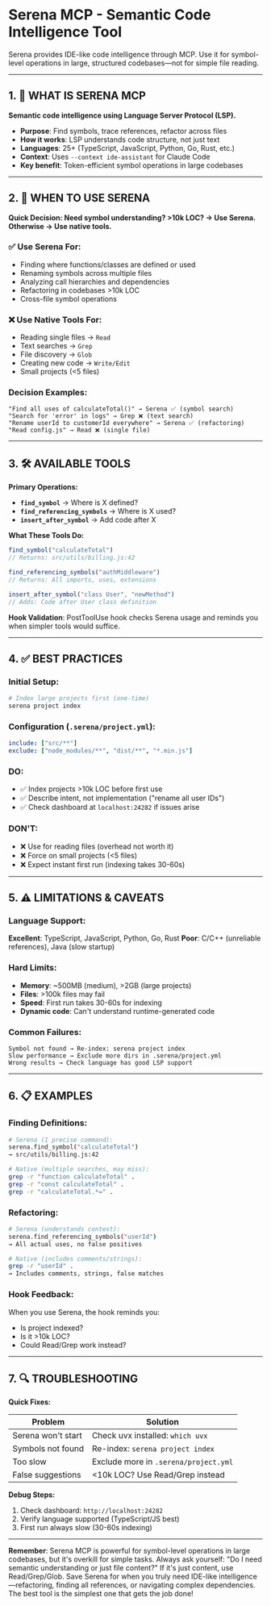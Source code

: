 # Serena MCP - Semantic Code Intelligence Tool

Serena provides IDE-like code intelligence through MCP. Use it for symbol-level operations in large, structured codebases—not for simple file reading.

---

## 1. 🎯 WHAT IS SERENA MCP

**Semantic code intelligence using Language Server Protocol (LSP).**

- **Purpose**: Find symbols, trace references, refactor across files
- **How it works**: LSP understands code structure, not just text
- **Languages**: 25+ (TypeScript, JavaScript, Python, Go, Rust, etc.)
- **Context**: Uses `--context ide-assistant` for Claude Code
- **Key benefit**: Token-efficient symbol operations in large codebases

---

## 2. 🧭 WHEN TO USE SERENA

**Quick Decision: Need symbol understanding? >10k LOC? → Use Serena. Otherwise → Use native tools.**

### ✅ Use Serena For:
- Finding where functions/classes are defined or used
- Renaming symbols across multiple files
- Analyzing call hierarchies and dependencies
- Refactoring in codebases >10k LOC
- Cross-file symbol operations

### ❌ Use Native Tools For:
- Reading single files → `Read`
- Text searches → `Grep`
- File discovery → `Glob`
- Creating new code → `Write/Edit`
- Small projects (<5 files)

### Decision Examples:
```
"Find all uses of calculateTotal()" → Serena ✅ (symbol search)
"Search for 'error' in logs" → Grep ❌ (text search)
"Rename userId to customerId everywhere" → Serena ✅ (refactoring)
"Read config.js" → Read ❌ (single file)
```

---

## 3. 🛠️ AVAILABLE TOOLS

**Primary Operations:**

- **`find_symbol`** → Where is X defined?
- **`find_referencing_symbols`** → Where is X used?
- **`insert_after_symbol`** → Add code after X

**What These Tools Do:**
```javascript
find_symbol("calculateTotal")
// Returns: src/utils/billing.js:42

find_referencing_symbols("authMiddleware")
// Returns: All imports, uses, extensions

insert_after_symbol("class User", "newMethod")
// Adds: Code after User class definition
```

**Hook Validation**: PostToolUse hook checks Serena usage and reminds you when simpler tools would suffice.

---

## 4. ✅ BEST PRACTICES

### Initial Setup:
```bash
# Index large projects first (one-time)
serena project index
```

### Configuration (`.serena/project.yml`):
```yaml
include: ["src/**"]
exclude: ["node_modules/**", "dist/**", "*.min.js"]
```

### DO:
- ✅ Index projects >10k LOC before first use
- ✅ Describe intent, not implementation ("rename all user IDs")
- ✅ Check dashboard at `localhost:24282` if issues arise

### DON'T:
- ❌ Use for reading files (overhead not worth it)
- ❌ Force on small projects (<5 files)
- ❌ Expect instant first run (indexing takes 30-60s)

---

## 5. ⚠️ LIMITATIONS & CAVEATS

### Language Support:
**Excellent**: TypeScript, JavaScript, Python, Go, Rust
**Poor**: C/C++ (unreliable references), Java (slow startup)

### Hard Limits:
- **Memory**: ~500MB (medium), >2GB (large projects)
- **Files**: >100k files may fail
- **Speed**: First run takes 30-60s for indexing
- **Dynamic code**: Can't understand runtime-generated code

### Common Failures:
```
Symbol not found → Re-index: serena project index
Slow performance → Exclude more dirs in .serena/project.yml
Wrong results → Check language has good LSP support
```

---

## 6. 📋 EXAMPLES

### Finding Definitions:
```bash
# Serena (1 precise command):
serena.find_symbol("calculateTotal")
→ src/utils/billing.js:42

# Native (multiple searches, may miss):
grep -r "function calculateTotal" .
grep -r "const calculateTotal" .
grep -r "calculateTotal.*=" .
```

### Refactoring:
```bash
# Serena (understands context):
serena.find_referencing_symbols("userId")
→ All actual uses, no false positives

# Native (includes comments/strings):
grep -r "userId" .
→ Includes comments, strings, false matches
```

### Hook Feedback:
When you use Serena, the hook reminds you:
- Is project indexed?
- Is it >10k LOC?
- Could Read/Grep work instead?

---

## 7. 🔍 TROUBLESHOOTING

**Quick Fixes:**

| Problem | Solution |
|---------|----------|
| Serena won't start | Check uvx installed: `which uvx` |
| Symbols not found | Re-index: `serena project index` |
| Too slow | Exclude more in `.serena/project.yml` |
| False suggestions | <10k LOC? Use Read/Grep instead |

**Debug Steps:**
1. Check dashboard: `http://localhost:24282`
2. Verify language supported (TypeScript/JS best)
3. First run always slow (30-60s indexing)

---

**Remember**: Serena MCP is powerful for symbol-level operations in large codebases, but it's overkill for simple tasks. Always ask yourself: "Do I need semantic understanding or just file content?" If it's just content, use Read/Grep/Glob. Save Serena for when you truly need IDE-like intelligence—refactoring, finding all references, or navigating complex dependencies. The best tool is the simplest one that gets the job done!
